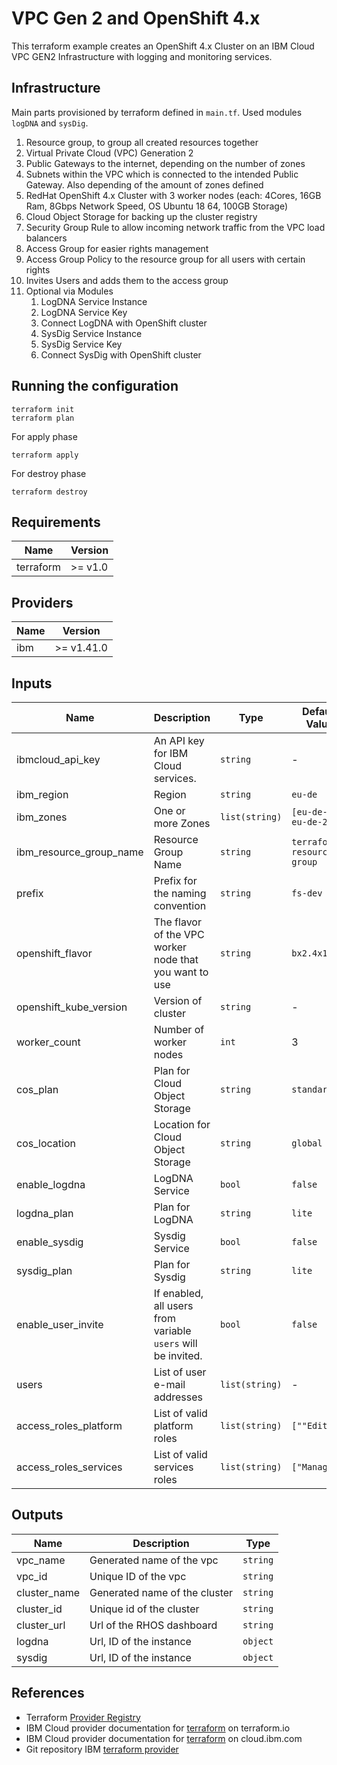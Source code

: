 # VPC Gen 2 and OpenShift 4.x

This terraform example creates an OpenShift 4.x Cluster on an IBM Cloud VPC GEN2 Infrastructure with logging and monitoring services.

## Infrastructure

Main parts provisioned by terraform defined in `main.tf`. Used modules `logDNA` and `sysDig`.

1. Resource group, to group all created resources together
1. Virtual Private Cloud (VPC) Generation 2
1. Public Gateways to the internet, depending on the number of zones
1. Subnets within the VPC which is connected to the intended Public Gateway. Also depending of the amount of zones defined
1. RedHat OpenShift 4.x Cluster with 3 worker nodes (each: 4Cores, 16GB Ram, 8Gbps Network Speed, OS Ubuntu 18 64, 100GB Storage)
1. Cloud Object Storage for backing up the cluster registry
1. Security Group Rule to allow incoming network traffic from the VPC load balancers
1. Access Group for easier rights management
1. Access Group Policy to the resource group for all users with certain rights
1. Invites Users and adds them to the access group
1. Optional via Modules
   1. LogDNA Service Instance
   1. LogDNA Service Key
   1. Connect LogDNA with OpenShift cluster
   1. SysDig Service Instance
   1. SysDig Service Key
   1. Connect SysDig with OpenShift cluster

## Running the configuration

```shell
terraform init
terraform plan
```

For apply phase

```shell
terraform apply
```

For destroy phase

```shell
terraform destroy
```

## Requirements

| Name      | Version  |
| --------- | -------- |
| terraform | >= v1.0  |

## Providers

| Name | Version    |
| ---- | ---------- |
| ibm  | >= v1.41.0 |

## Inputs

| Name                    | Description                                                  | Type           | Default Value              |
| ----------------------- | ------------------------------------------------------------ | -------------- | -------------------------- |
| ibmcloud_api_key        | An API key for IBM Cloud services.                           | `string`       | -                          |
| ibm_region              | Region                                                       | `string`       | `eu-de`                    |
| ibm_zones               | One or more Zones                                            | `list(string)` | `[eu-de-3, eu-de-2]`       |
| ibm_resource_group_name | Resource Group Name                                          | `string`       | `terraform-resource-group` |
| prefix                  | Prefix for the naming convention                             | `string`       | `fs-dev`                   |
| openshift_flavor        | The flavor of the VPC worker node that you want to use       | `string`       | `bx2.4x16`                 |
| openshift_kube_version  | Version of cluster                                           | `string`       | -                          |
| worker_count            | Number of worker nodes                                       | `int`          | 3                          |
| cos_plan                | Plan for Cloud Object Storage                                | `string`       | `standard`                 |
| cos_location            | Location for Cloud Object Storage                            | `string`       | `global`                   |
| enable_logdna           | LogDNA Service                                               | `bool`         | `false`                    |
| logdna_plan             | Plan for LogDNA                                              | `string`       | `lite`                     |
| enable_sysdig           | Sysdig Service                                               | `bool`         | `false`                    |
| sysdig_plan             | Plan for Sysdig                                              | `string`       | `lite`                     |
| enable_user_invite      | If enabled, all users from variable `users` will be invited. | `bool`         | `false`                    |
| users                   | List of user e-mail addresses                                | `list(string)` | -                          |
| access_roles_platform   | List of valid platform roles                                 | `list(string)` | `[""Editor"]`              |
| access_roles_services   | List of valid services roles                                 | `list(string)` | `["Manager"]`              |

## Outputs

| Name         | Description                   | Type     |
| ------------ | ----------------------------- | -------- |
| vpc_name     | Generated name of the vpc     | `string` |
| vpc_id       | Unique ID of the vpc          | `string` |
| cluster_name | Generated name of the cluster | `string` |
| cluster_id   | Unique id of the cluster      | `string` |
| cluster_url  | Url of the RHOS dashboard     | `string` |
| logdna       | Url, ID of the instance       | `object` |
| sysdig       | Url, ID of the instance       | `object` |

## References

- Terraform [Provider Registry](https://registry.terraform.io/browse/providers)
- IBM Cloud provider documentation for [terraform](https://registry.terraform.io/providers/IBM-Cloud/ibm/latest) on terraform.io
- IBM Cloud provider documentation for [terraform](https://cloud.ibm.com/docs/ibm-cloud-provider-for-terraform) on cloud.ibm.com
- Git repository IBM [terraform provider](https://github.com/IBM-Cloud/terraform-provider-ibm)
